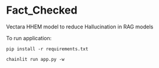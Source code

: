 # Fact_Checked
Vectara HHEM model to reduce Hallucination in RAG models

To run application:

```
pip install -r requirements.txt

chainlit run app.py -w
```

